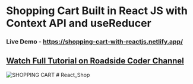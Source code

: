 # Shopping Cart Built in React JS with Context API and useReducer

### Live Demo - https://shopping-cart-with-reactjs.netlify.app/
## [Watch Full Tutorial on Roadside Coder Channel](https://www.youtube.com/roadsidecoder)

![SHOPPING CART](https://user-images.githubusercontent.com/51760520/137257892-5bc9526b-4c59-4054-b255-337dc2c90123.png)
#   R e a c t _ S h o p  
 